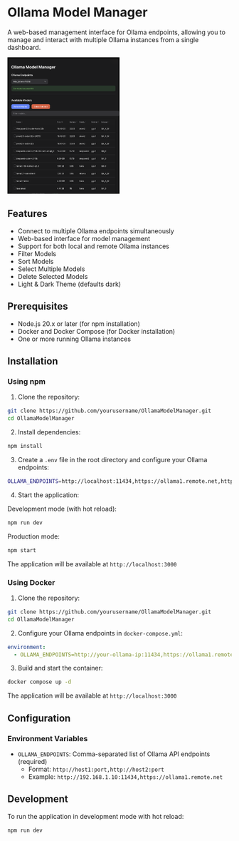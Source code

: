 # Ollama Model Manager

A web-based management interface for Ollama endpoints, allowing you to manage and interact with multiple Ollama instances from a single dashboard.

<img src="demo.png" width="50%" alt="Demo Screenshot">


## Features

- Connect to multiple Ollama endpoints simultaneously
- Web-based interface for model management
- Support for both local and remote Ollama instances
- Filter Models
- Sort Models
- Select Multiple Models
- Delete Selected Models
- Light & Dark Theme (defaults dark)

## Prerequisites

- Node.js 20.x or later (for npm installation)
- Docker and Docker Compose (for Docker installation)
- One or more running Ollama instances

## Installation

### Using npm

1. Clone the repository:
```bash
git clone https://github.com/yourusername/OllamaModelManager.git
cd OllamaModelManager
```

2. Install dependencies:
```bash
npm install
```

3. Create a `.env` file in the root directory and configure your Ollama endpoints:
```bash
OLLAMA_ENDPOINTS=http://localhost:11434,https://ollama1.remote.net,https://ollama2.remote.net
```

4. Start the application:

Development mode (with hot reload):
```bash
npm run dev
```

Production mode:
```bash
npm start
```

The application will be available at `http://localhost:3000`

### Using Docker

1. Clone the repository:
```bash
git clone https://github.com/yourusername/OllamaModelManager.git
cd OllamaModelManager
```

2. Configure your Ollama endpoints in `docker-compose.yml`:
```yaml
environment:
  - OLLAMA_ENDPOINTS=http://your-ollama-ip:11434,https://ollama1.remote.net
```

3. Build and start the container:
```bash
docker compose up -d
```

The application will be available at `http://localhost:3000`

## Configuration

### Environment Variables

- `OLLAMA_ENDPOINTS`: Comma-separated list of Ollama API endpoints (required)
  - Format: `http://host1:port,http://host2:port`
  - Example: `http://192.168.1.10:11434,https://ollama1.remote.net`

## Development

To run the application in development mode with hot reload:

```bash
npm run dev
```

